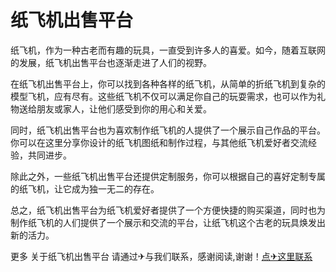 # 纸飞机出售平台

纸飞机，作为一种古老而有趣的玩具，一直受到许多人的喜爱。如今，随着互联网的发展，纸飞机出售平台也逐渐走进了人们的视野。

在纸飞机出售平台上，你可以找到各种各样的纸飞机，从简单的折纸飞机到复杂的模型飞机，应有尽有。这些纸飞机不仅可以满足你自己的玩耍需求，也可以作为礼物送给朋友或家人，让他们感受到你的用心和关爱。

同时，纸飞机出售平台也为喜欢制作纸飞机的人提供了一个展示自己作品的平台。你可以在这里分享你设计的纸飞机图纸和制作过程，与其他纸飞机爱好者交流经验，共同进步。

除此之外，一些纸飞机出售平台还提供定制服务，你可以根据自己的喜好定制专属的纸飞机，让它成为独一无二的存在。

总之，纸飞机出售平台为纸飞机爱好者提供了一个方便快捷的购买渠道，同时也为制作纸飞机的人们提供了一个展示和交流的平台，让纸飞机这个古老的玩具焕发出新的活力。

更多 关于纸飞机出售平台 请通过✈与我们联系，感谢阅读,谢谢！[点✈这里联系](https://ww.k02.cc)